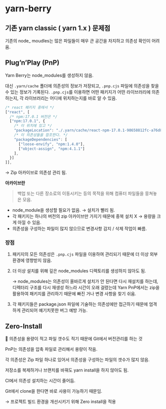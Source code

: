 # yarn-berry

## 기존 yarn classic ( yarn 1.x ) 문제점

기존의 node_ moudles는 많은 파일들이 매우 큰 공간을 차지하고 의존성 확인이 어려움.

## Plug’n’Play (PnP)

Yarn Berry는 node_modules를 생성하지 않음. 

대신 `.yarn/cache` 폴더에 의존성의 정보가 저장되고, `.pnp.cjs` 파일에 의존성을 찾을 수 있는 정보가 기록된다. `.pnp.cjs`를 이용하면 어떤 패키지가 어떤 라이브러리에 의존하는지, 각 라이브러리는 어디에 위치하는지를 바로 알 수 있음.

```jsx
/* react 패키지 중에서 */
["react", [
  /* npm:17.0.1 버전은 */
  ["npm:17.0.1", {
    /* 이 위치에 있고 */
    "packageLocation": "./.yarn/cache/react-npm-17.0.1-98658812fc-a76d86ec97.zip/node_modules/react/",
    /* 이 의존성들을 참조한다. */
    "packageDependencies": [
      ["loose-envify", "npm:1.4.0"],
      ["object-assign", "npm:4.1.1"]
    ],
  }]
]],
```

→ Zip 아카이브로 의존성 관리 됨. 

**아카이브란**

> 백업 또는 다른 장소로의 이동시키는 등의 목적을 위해 컴퓨터 파일들을 뭉쳐놓은 모음.
> 
- node_module을 생성할 필요가 없음. → 설치가 빨리 됨.
- 각 패키지는 하나의 버전의 zip 아카이브만 가지기 때문에 중복 설치 X → 용량을 크게 아낄 수 있음.
- 의존성을 구성하는 파일이 많지 않으므로 변경사항 감지 / 삭제 작업이 빠름.

### 장점

1. 패키지의 모든 의존성은 `.pnp.cjs` 파일을 이용하여 관리되기 때문에 더 이상 외부 환경에 영향받지 않음.
2. 더 이상 설치를 위해 깊은 node_modules 디렉토리를 생성하지 않아도 됨.
    
    → node_modules는 의존성이 올바르게 설치가 안 된다면 다시 재설치를 하는데, 디렉터리 구조를 다시 재생성 하느라 시간이 오래 걸렸는데 Yarn PnP에서는 zip을 활용하여 패키지를 관리하기 때문에 빠진 거나 변경 사항을 찾기 쉬움.
    
3. 각 패키지들은 package.json 파일에 기술하는 의존성에만 접근하기 때문에 엄격하게 관리되어 예기치못한 버그 예방 가능.

## Zero-Install

<aside>
📎 의존성을 용량이 적고 파일 갯수도 적기 때문에 Git에서 버전관리를 하는 것

</aside>

 PnP는 의존성을 압축 파일로 관리해서 용량이 작음. 

각 의존성은 Zip 파일 하나로 있어서 의존성을 구성하는 파일의 갯수가 많지 않음.

저장소를 복제하거나 브랜치를 바꿔도 yarn install을 하지 않아도 됨.

 CI에서 의존성 설치하는 시간이 줄어듬. 

Git에서 clone을 한다면 바로 사용이 가능하기 때문임.

→ 프로젝트 빌드 환경을 개선시키기 위해 Zero install을 적용
